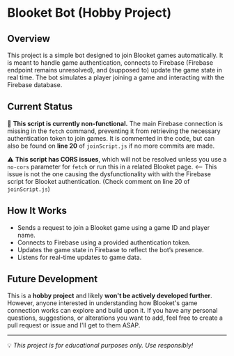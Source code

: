 # Blooket Bot (Hobby Project)

## Overview  
This project is a simple bot designed to join Blooket games automatically. It is meant to handle game authentication, connects to Firebase (Firebase endpoint remains unresolved), and (supposed to) update the game state in real time. The bot simulates a player joining a game and interacting with the Firebase database.

## Current Status  
🚨 **This script is currently non-functional.** The main Firebase connection is missing in the `fetch` command, preventing it from retrieving the necessary authentication token to join games. It is commented in the code, but can also be found on **line 20** of `joinScript.js` if no more commits are made.
 
⚠️ **This script has CORS issues**, which will not be resolved unless you use a `no-cors` parameter for `fetch` or run this in a related Blooket page. <-- This issue is not the one causing the dysfunctionality with with the Firebase script for Blooket authentication. (Check comment on line 20 of `joinScript.js`)

## How It Works  
- Sends a request to join a Blooket game using a game ID and player name.  
- Connects to Firebase using a provided authentication token.  
- Updates the game state in Firebase to reflect the bot’s presence.  
- Listens for real-time updates to game data.

## Future Development  
This is a **hobby project** and likely **won't be actively developed further**. However, anyone interested in understanding how Blooket's game connection works can explore and build upon it. If you have any personal questions, suggestions, or alterations you want to add, feel free to create a pull request or issue and I'll get to them ASAP.

---
💡 *This project is for educational purposes only. Use responsibly!*  
